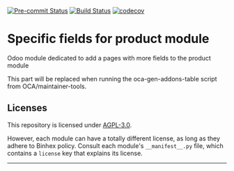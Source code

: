 
<!-- /!\ Non OCA Context : Set here the badge of your runbot / runboat instance. -->
[![Pre-commit Status](https://github.com/AlvaroNegrin21/specific_fields/actions/workflows/pre-commit.yml/badge.svg?branch=17.0)](https://github.com/AlvaroNegrin21/specific_fields/actions/workflows/pre-commit.yml?query=branch%3A17.0)
[![Build Status](https://github.com/AlvaroNegrin21/specific_fields/actions/workflows/test.yml/badge.svg?branch=17.0)](https://github.com/AlvaroNegrin21/specific_fields/actions/workflows/test.yml?query=branch%3A17.0)
[![codecov](https://codecov.io/gh/AlvaroNegrin21/specific_fields/branch/17.0/graph/badge.svg)](https://codecov.io/gh/AlvaroNegrin21/specific_fields)
<!-- /!\ Non OCA Context : Set here the badge of your translation instance. -->

<!-- /!\ do not modify above this line -->

# Specific fields for product module

Odoo module dedicated to add a pages with more fields to the product module 

<!-- /!\ do not modify below this line -->

<!-- prettier-ignore-start -->

[//]: # (addons)

This part will be replaced when running the oca-gen-addons-table script from OCA/maintainer-tools.

[//]: # (end addons)

<!-- prettier-ignore-end -->

## Licenses

This repository is licensed under [AGPL-3.0](LICENSE).

However, each module can have a totally different license, as long as they adhere to Binhex
policy. Consult each module's `__manifest__.py` file, which contains a `license` key
that explains its license.

----
<!-- /!\ Non OCA Context : Set here the full description of your organization. -->
